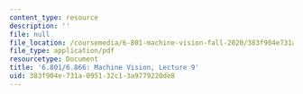 ```yaml
---
content_type: resource
description: ''
file: null
file_location: /coursemedia/6-801-machine-vision-fall-2020/383f904e731a095132c13a9779220de8_MIT6_801F20_lec9.pdf
file_type: application/pdf
resourcetype: Document
title: '6.801/6.866: Machine Vision, Lecture 9'
uid: 383f904e-731a-0951-32c1-3a9779220de8
---
```

